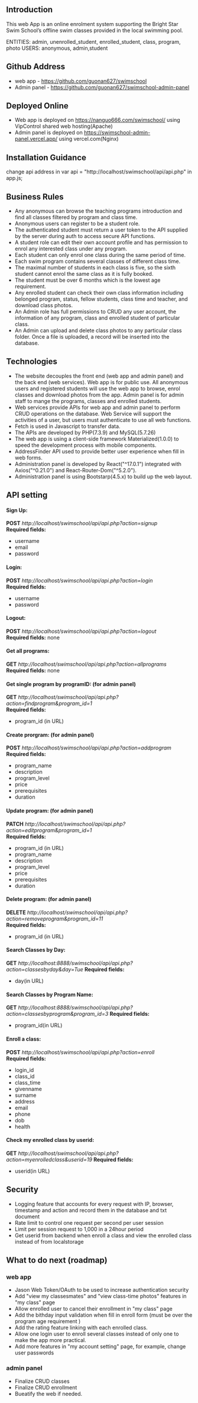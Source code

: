 ## Introduction

This web App is an online enrolment system supporting the Bright Star Swim School’s offline swim classes provided in the local swimming pool.

ENTITIES: admin, unenrolled_student, enrolled_student, class, program, photo
USERS: anonymous, admin,student

## Github Address

- web app - https://github.com/guonan627/swimschool
- Admin panel - https://github.com/guonan627/swimschool-admin-panel

## Deployed Online

- Web app is deployed on https://nanguo666.com/swimschool/ using VipControl shared web hosting(Apache)
- Admin panel is deployed on https://swimschool-admin-panel.vercel.app/ using vercel.com(Nginx)

## Installation Guidance

change api address in var api = "http://localhost/swimschool/api/api.php" in app.js;

## Business Rules

- Any anonymous can browse the teaching programs introduction and find all classes filtered by program and class time.
- Anonymous users can register to be a student role.
- The authenticated student must return a user token to the API supplied by the server during auth to access secure API functions.
- A student role can edit their own account profile and has permission to enrol any interested class under any program.
- Each student can only enrol one class during the same period of time.
- Each swim program contains several classes of different class time.
- The maximal number of students in each class is five, so the sixth student cannot enrol
  the same class as it is fully booked.
- The student must be over 6 months which is the lowest age requirement.
- Any enrolled student can check their own class information including belonged program, status, fellow students, class time and teacher, and download class photos.
- An Admin role has full permissions to CRUD any user account, the information of any program, class and enrolled student of particular class.
- An Admin can upload and delete class photos to any particular class folder. Once a file is uploaded, a record will be inserted into the database.

## Technologies

- The website decouples the front end (web app and admin panel) and the back end (web services). Web app is for public use. All anonymous users and registered students will use the web app to browse, enrol classes and download photos from the app. Admin panel is for admin staff to mange the programs, classes and enrolled students.
- Web services provide APIs for web app and admin panel to perform CRUD operations on the database. Web Service will support the activities of a user, but users must authenticate to use all web functions.
- Fetch is used in Javascript to transfer data.
- The APIs are developed by PHP(7.3.9) and MySQL(5.7.26)
- The web app is using a client-side framework Materialized(1.0.0) to speed the development process with mobile components.
- AddressFinder API used to provide better user experience when fill in web forms.
- Administration panel is developed by React("^17.0.1") integrated with Axios("^0.21.0") and React-Router-Dom("^5.2.0").
- Administration panel is using Bootstarp(4.5.x) to build up the web layout.

## API setting

#### Sign Up:

**POST** _http://localhost/swimschool/api/api.php?action=signup_  
**Required fields:**

- username
- email
- password

#### Login:

**POST** _http://localhost/swimschool/api/api.php?action=login_  
**Required fields:**

- username
- password

#### Logout:

**POST** _http://localhost/swimschool/api/api.php?action=logout_  
**Required fields:**
none

#### Get all programs:

**GET** _http://localhost/swimschool/api/api.php?action=allprograms_  
**Required fields:**
none

#### Get single program by programID: (for admin panel)

**GET** _http://localhost/swimschool/api/api.php?action=findprogram&program_id=1_  
**Required fields:**

- program_id (in URL)

#### Create prorgram: (for admin panel)

**POST** _http://localhost/swimschool/api/api.php?action=addprogram_  
**Required fields:**

- program_name
- description
- program_level
- price
- prerequisites
- duration

#### Update program: (for admin panel)

**PATCH** _http://localhost/swimschool/api/api.php?action=editprogram&program_id=1_  
**Required fields:**

- program_id (in URL)
- program_name
- description
- program_level
- price
- prerequisites
- duration

#### Delete program: (for admin panel)

**DELETE** _http://localhost/swimschool/api/api.php?action=removeprogram&program_id=11_  
**Required fields:**

- program_id (in URL)

#### Search Classes by Day:

**GET** _http://localhost:8888/swimschool/api/api.php?action=classesbyday&day=Tue_
**Required fields:**

- day(in URL)

#### Search Classes by Program Name:

**GET** _http://localhost:8888/swimschool/api/api.php?action=classesbyprogram&program_id=3_
**Required fields:**

- program_id(in URL)

#### Enroll a class:

**POST** _http://localhost/swimschool/api/api.php?action=enroll_  
**Required fields:**

- login_id
- class_id
- class_time
- givenname
- surname
- address
- email
- phone
- dob
- health

#### Check my enrolled class by userid:

**GET** _http://localhost/swimschool/api/api.php?action=myenrolledclass&userid=19_
**Required fields:**

- userid(in URL)

## Security

- Logging feature that accounts for every request with IP, browser, timestamp and action and record them in the database and txt document
- Rate limit to control one request per second per user session
- Limit per session request to 1,000 in a 24hour period
- Get userid from backend when enroll a class and view the enrolled class instead of from localstorage

## What to do next (roadmap)

### web app

- Jason Web Token/OAuth to be used to increase authentication security
- Add "view my classesmates" and "view class-time photos" features in "my class" page
- Allow enrolled user to cancel their enrollment in "my class" page
- Add the bithday input validation when fill in enroll form (must be over the program age requirement )
- Add the rating feature linking with each enrolled class.
- Allow one login user to enroll several classes instead of only one to make the app more practical.
- Add more features in "my account setting" page, for example, change user passwords

### admin panel

- Finalize CRUD classes
- Finalize CRUD enrollment
- Bueatify the web if needed.

